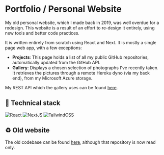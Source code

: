 # Portfolio / Personal Website

My old personal website, which I made back in 2019, was well overdue for a redesign. This website is a result of an effort to re-design it entirely, using new tools and better code practices.

It is written entirely from scratch using React and Next. It is mostly a single page web app, with a few exceptions:

- **Projects**: This page holds a list of all my public GitHub repositories, automatically updated from the GitHub API.
- **Gallery**: Displays a chosen selection of photographs I've recently taken. It retrieves the pictures through a remote Heroku dyno (via my back end), from my Microsoft Azure storage.

My REST API which the gallery uses can be found [here](https://github.com/PiotrRut/prutkowski.dev-backend).

## :open_file_folder: Technical stack

![React](https://img.shields.io/badge/-JavaScript-black?style=flat-square&logo=react) ![NextJS](https://img.shields.io/badge/-NextJS-black?style=flat-square&logo=next.js) ![TailwindCSS](https://img.shields.io/badge/-TailwindCSS-black?style=flat-square&logo=tailwindcss)

## :recycle: Old website

The old codebase can be found [here](https://github.com/PiotrRut/OLD-prutkowski.tech), although that repository is now read only.
